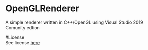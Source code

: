# OpenGLRenderer
A simple renderer written in C++/OpenGL using Visual Studio 2019 Comunity edtion  

#License  
See license [here](https://github.com/UnProgramator/OpenGLRenderer/blob/master/LICENSE)
